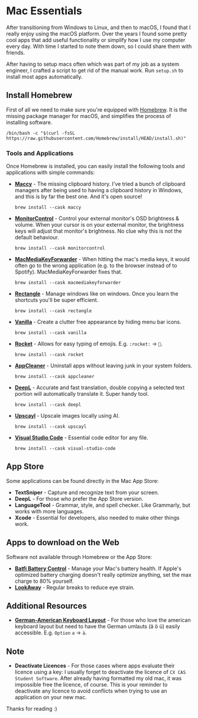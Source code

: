 # Mac Essentials
After transitioning from Windows to Linux, and then to macOS, I found that I really enjoy using the macOS platform. Over the years I found some pretty cool apps that add useful functionality or simplify how I use my computer every day. With time I started to note them down, so I could share them with friends.

After having to setup macs often which was part of my job as a system engineer, I crafted a script to get rid of the manual work. Run `setup.sh` to install most apps automatically.

## Install Homebrew

First of all we need to make sure you're equipped with [Homebrew](https://brew.sh). It is the missing package manager for macOS, and simplifies the process of installing software. 
```
/bin/bash -c "$(curl -fsSL https://raw.githubusercontent.com/Homebrew/install/HEAD/install.sh)"
```

### Tools and Applications

Once Homebrew is installed, you can easily install the following tools and applications with simple commands:


- **[Maccy](https://maccy.app)** - The missing clipboard history. I've tried a bunch of clipboard managers after being used to having a clipboard history in Windows, and this is by far the best one. And it's open source!
    ```
    brew install --cask maccy
    ```
- **[MonitorControl](https://monitorcontrol.app)** - Control your external monitor's OSD brightness & volume. When your cursor is on your external monitor, the brightness keys will adjust that monitor's brightness. No clue why this is not the default behaviour.
    ```
    brew install --cask monitorcontrol
    ```
- **[MacMediaKeyForwarder](https://github.com/quentinlesceller/macmediakeyforwarder)** - When hitting the mac's media keys, it would often go to the wrong application (e.g. to the browser instead of to Spotify). MacMediaKeyForwarder fixes that.
    ```
    brew install --cask macmediakeyforwarder
    ```
- **[Rectangle](https://rectangleapp.com)** - Manage windows like on windows. Once you learn the shortcuts you'll be super efficient.
    ```
    brew install --cask rectangle
    ```
- **[Vanilla](https://matthewpalmer.net/vanilla/)** - Create a clutter free appearance by hiding menu bar icons.
    ```
    brew install --cask vanilla
    ```
- **[Rocket](https://matthewpalmer.net/rocket/)** - Allows for easy typing of emojis. E.g. `:rocket:` →  `🚀`.
    ```
    brew install --cask rocket
    ```
- **[AppCleaner](https://freemacsoft.net/appcleaner/)** - Uninstall apps without leaving junk in your system folders.
    ```
    brew install --cask appcleaner
    ```
- **[DeepL](https://www.deepl.com/en/macos-app/)** - Accurate and fast translation, double copying a selected text portion will automatically translate it. Super handy tool.
    ```
    brew install --cask deepl
    ```
- **[Upscayl](https://www.upscayl.org)** - Upscale images locally using AI.
    ```
    brew install --cask upscayl
    ```
- **[Visual Studio Code](https://code.visualstudio.com)** - Essential code editor for any file.
    ```
    brew install --cask visual-studio-code
    ```

## App Store

Some applications can be found directly in the Mac App Store:

- **TextSniper** - Capture and recognize text from your screen.
- **DeepL** - For those who prefer the App Store version.
- **LanguageTool** - Grammar, style, and spell checker. Like Grammarly, but works with more languages. 
- **Xcode** - Essential for developers, also needed to make other things work.

## Apps to download on the Web

Software not available through Homebrew or the App Store:

- **[Batfi Battery Control](https://micropixels.software/apps/batfi)** - Manage your Mac's battery health. If Apple's optimized battery charging doesn't really optimize anything, set the max charge to 80% yourself.
- **[LookAway](https://lookaway.app/)** - Regular breaks to reduce eye strain. 

## Additional Resources

- **[German-American Keyboard Layout](https://github.com/patrick-zippenfenig/us-with-german-umlauts)** - For those who love the american keyboard layout but need to have the German umlauts (ä ö ü) easily accessible. E.g. `Option` `a` → `ä`.

## Note

- **Deactivate Licences** - For those cases where apps evaluate their licence using a key: I usually forget to deactivate the licence of `CX CAS Student Software`. After already having formatted my old mac, it was impossible free the licence, of course. This is your reminder to deactivate any licence to avoid conflicts when trying to use an application on your new mac.

Thanks for reading :)
